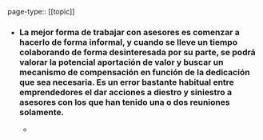 page-type:: [[topic]]
- ### La mejor forma de trabajar con asesores es comenzar a hacerlo de forma informal, y cuando se lleve un tiempo colaborando de forma desinteresada por su parte, se podrá valorar la potencial aportación de valor y buscar un mecanismo de compensación en función de la dedicación que sea necesaria. Es un error bastante habitual entre emprendedores el dar acciones a diestro y siniestro a asesores con los que han tenido una o dos reuniones solamente.
  - 


